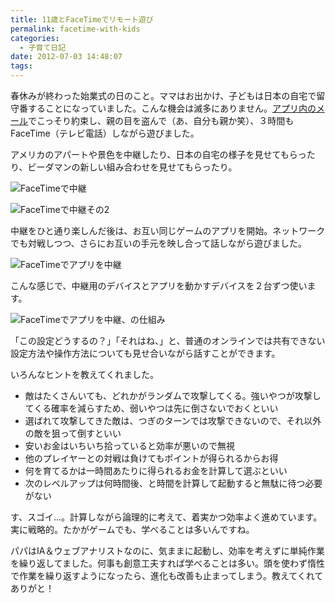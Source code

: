 ```yaml
---
title: 11歳とFaceTimeでリモート遊び
permalink: facetime-with-kids
categories:
  - 子育て日記
date: 2012-07-03 14:48:07
tags:
---
```


春休みが終わった始業式の日のこと。ママはお出かけ、子どもは日本の自宅で留守番することになっていました。こんな機会は滅多にありません。[アプリ内のメール](../in-app-message/)でこっそり約束し、親の目を盗んで（あ、自分も親か笑）、３時間もFaceTime（テレビ電話）しながら遊びました。

アメリカのアパートや景色を中継したり、日本の自宅の様子を見せてもらったり、ビーダマンの新しい組み合わせを見せてもらったり。

![FaceTimeで中継](/images/ia-kid/20120413-facetime-toy.png)

![FaceTimeで中継その2](/images/ia-kid/20120413-facetime-toy2.png)

中継をひと通り楽しんだ後は、お互い同じゲームのアプリを開始。ネットワークでも対戦しつつ、さらにお互いの手元を映し合って話しながら遊びました。

![FaceTimeでアプリを中継](/images/ia-kid/20120413-facetime-app.png)

こんな感じで、中継用のデバイスとアプリを動かすデバイスを２台ずつ使います。

![FaceTimeでアプリを中継、の仕組み](/images/ia-kid/20120413-facetime-device.png)

「この設定どうするの？」「それはね、」と、普通のオンラインでは共有できない設定方法や操作方法についても見せ合いながら話すことができます。

いろんなヒントを教えてくれました。

* 敵はたくさんいても、どれかがランダムで攻撃してくる。強いやつが攻撃してくる確率を減らすため、弱いやつは先に倒さないでおくといい
* 選ばれて攻撃してきた敵は、つぎのターンでは攻撃できないので、それ以外の敵を狙って倒すといい
* 安いお金はいちいち拾っていると効率が悪いので無視
* 他のプレイヤーとの対戦は負けてもポイントが得られるからお得
* 何を育てるかは一時間あたりに得られるお金を計算して選ぶといい
* 次のレベルアップは何時間後、と時間を計算して起動すると無駄に待つ必要がない

す、スゴイ...。計算しながら論理的に考えて、着実かつ効率よく進めています。実に戦略的。たかがゲームでも、学べることは多いんですね。

パパはIA＆ウェブアナリストなのに、気ままに起動し、効率を考えずに単純作業を繰り返してました。何事も創意工夫すれば学べることは多い。頭を使わず惰性で作業を繰り返すようになったら、進化も改善も止まってしまう。教えてくれてありがと！